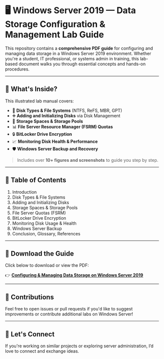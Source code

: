 # 🖥️ Windows Server 2019 — Data Storage Configuration & Management Lab Guide

This repository contains a **comprehensive PDF guide** for configuring and managing data storage in a Windows Server 2019 environment. Whether you're a student, IT professional, or systems admin in training, this lab-based document walks you through essential concepts and hands-on procedures.

---

## 📘 What's Inside?

This illustrated lab manual covers:

- 💽 **Disk Types & File Systems** (NTFS, ReFS, MBR, GPT)
- ➕ **Adding and Initializing Disks** via Disk Management
- 🧱 **Storage Spaces & Storage Pools**
- 📊 **File Server Resource Manager (FSRM) Quotas**
- 🔒 **BitLocker Drive Encryption**
- 📈 **Monitoring Disk Health & Performance**
- 🛡️ **Windows Server Backup and Recovery**

> Includes over **10+ figures and screenshots** to guide you step by step.

---

## 📂 Table of Contents

1. Introduction  
2. Disk Types & File Systems  
3. Adding and Initializing Disks  
4. Storage Spaces & Storage Pools  
5. File Server Quotas (FSRM)  
6. BitLocker Drive Encryption  
7. Monitoring Disk Usage & Health  
8. Windows Server Backup  
9. Conclusion, Glossary, References

---

## 📎 Download the Guide

Click below to download or view the PDF:

👉 [**Configuring & Managing Data Storage on Windows Server 2019**](./https://github.com/ChiGeorgeMofor/Configuring-Managing-Data-Storage-On-Windows-Server)

---

## 🤝 Contributions

Feel free to open issues or pull requests if you'd like to suggest improvements or contribute additional labs on Windows Server!

---

## 💬 Let's Connect

If you're working on similar projects or exploring server administration, I’d love to connect and exchange ideas.

